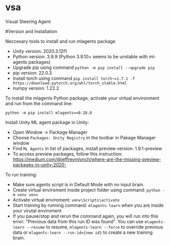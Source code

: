 # vsa
Visual Steering Agent 


#Version and Installation

Neccesary tools to install and run mlagents package

- Unity version: 2020.3.12f1
- Python version: 3.9.9 (Python 3.9.10+ seems to be unstable with ml-agents packages)
- Upgrade pip using command `python -m pip install --upgrade pip`
- pip version: 22.0.3
- Install torch using command `pip install torch~=1.7.1 -f https://download.pytorch.org/whl/torch_stable.html`
- numpy version: 1.22.2

To install the mlagents Python package, activate your virtual environment and run from the command line:

`python -m pip install mlagents==0.28.0`

Install Unity ML agent package in Unity:

- Open Window -> Package Manager
- Choose `Packages: Unity Registry` in the toolbar in Pakage Manager window
- Find `ML Agents` in list of packages, install preview version: 1.9.1-preview 
- To access preview packages, follow this instruction: https://medium.com/@jeffreymlynch/where-are-the-missing-preview-packages-in-unity-2020-


To run training:

- Make sure agents script is in Default Mode with no input brain.
- Create virtual enviroment inside project folder using command: `python -m venv venv`
- Activate virtual enviroment: `venv\Scripts\activate`
- Start training by running command: `mlagents-learn` when you are inside your virutal enviroment
- If you pause/stop and rerun the command again, you will run into this error: "Previous data from this run ID was found". 
You can use `mlagents-learn --resume` to resume, `mlagents-learn --force` to override previous data or `mlagents-learn --run-id={new id}` to create a new training brain.
